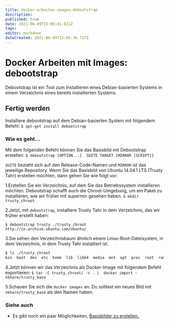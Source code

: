 ```yaml
---
title: docker-arbeiten-images-debootstrap
description: 
published: true
date: 2021-06-09T15:05:41.621Z
tags: 
editor: markdown
dateCreated: 2021-06-09T15:05:36.717Z
---
```


# Docker Arbeiten mit Images: debootstrap

Debootstrap ist ein Tool zum Installieren eines Debian-basierten Systems in einem Verzeichnis eines bereits installierten Systems.

## Fertig werden

Installiere debootstrap auf dem Debian-basierten System mit folgendem Befehl:
`$ apt-get install debootstrap`

### Wie es geht…

Mit dem folgenden Befehl können Sie das Basisbild mit Debootstrap erstellen:
`$ debootstrap [OPTION...]  SUITE TARGET [MIRROR [SCRIPT]]`

`SUITE` bezieht sich auf den Release-Code-Namen und `MIRROR` ist das jeweilige Repository.
Wenn Sie das Basisbild von Ubuntu 14.04.1 LTS (Trusty Tahr) erstellen möchten, dann gehen Sie wie folgt vor:

1.Erstellen Sie ein Verzeichnis, auf dem Sie das Betriebssystem installieren möchten. Debootstrap schafft auch die Chroot-Umgebung, um ein Paket zu installieren, wie wir früher mit supermin gesehen haben.
`$ mkdir trusty_chroot`

2.Jetzt, mit `debootstrap`, installiere Trusty Tahr in dem Verzeichnis, das wir früher erstellt haben:

`$ debootstrap trusty ./trusty_chroot http://in.archive.ubuntu.com/ubuntu/`

3.Sie sehen den Verzeichnisbaum ähnlich einem Linux-Root-Dateisystem, in dem Verzeichnis, in dem Trusty Tahr installiert ist.

```sh
$ ls ./trusty_chroot
bin  boot  dev  etc  home  lib  lib64  media  mnt  opt  proc  root  run  sbin  srv  sys  tmp  usr  var
```

4.Jetzt können wir das Verzeichnis als Docker-Image mit folgendem Befehl exportieren:
`$ tar -C trusty_chroot/ -c . |  docker import - nkhare/trusty_base`

5.Schauen Sie sich die `docker images` an. Du solltest ein neues Bild mit `nkhare/trusty_base` als den Namen haben.

### Siehe auch

* Es gibt noch ein paar Möglichkeiten, [Basisbilder zu erstellen.](https://docs.docker.com/articles/baseimages/).
